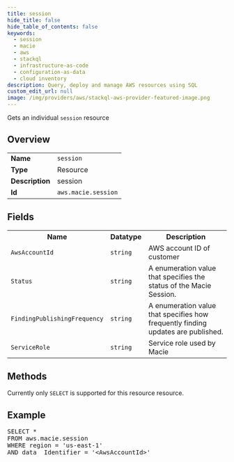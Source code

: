 ```yaml
---
title: session
hide_title: false
hide_table_of_contents: false
keywords:
  - session
  - macie
  - aws
  - stackql
  - infrastructure-as-code
  - configuration-as-data
  - cloud inventory
description: Query, deploy and manage AWS resources using SQL
custom_edit_url: null
image: /img/providers/aws/stackql-aws-provider-featured-image.png
---
```

Gets an individual <code>session</code> resource

## Overview
<table><tbody>
<tr><td><b>Name</b></td><td><code>session</code></td></tr>
<tr><td><b>Type</b></td><td>Resource</td></tr>
<tr><td><b>Description</b></td><td>session</td></tr>
<tr><td><b>Id</b></td><td><code>aws.macie.session</code></td></tr>
</tbody></table>

## Fields
<table><tbody>
<tr><th>Name</th><th>Datatype</th><th>Description</th></tr>
<tr><td><code>AwsAccountId</code></td><td><code>string</code></td><td>AWS account ID of customer</td></tr>
<tr><td><code>Status</code></td><td><code>string</code></td><td>A enumeration value that specifies the status of the Macie Session.</td></tr>
<tr><td><code>FindingPublishingFrequency</code></td><td><code>string</code></td><td>A enumeration value that specifies how frequently finding updates are published.</td></tr>
<tr><td><code>ServiceRole</code></td><td><code>string</code></td><td>Service role used by Macie</td></tr>

</tbody></table>

## Methods
Currently only <code>SELECT</code> is supported for this resource resource.

## Example
<pre>
SELECT *<br/>FROM aws.macie.session<br/>WHERE region = 'us-east-1'<br/>AND data__Identifier = '&lt;AwsAccountId&gt;'
</pre>
